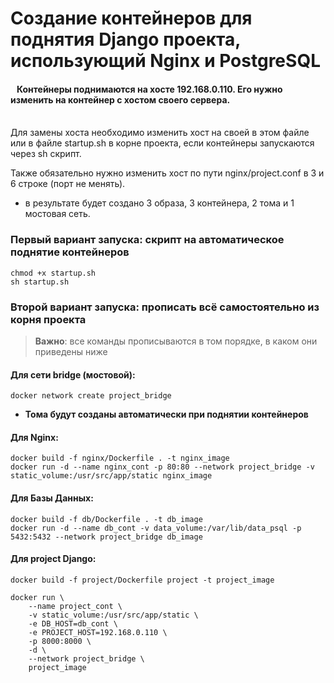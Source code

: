 # Создание контейнеров для поднятия Django проекта, использующий Nginx и PostgreSQL

#### &nbsp; &nbsp;Контейнеры поднимаются на хосте 192.168.0.110. Его нужно изменить на контейнер с хостом своего сервера.
<br>
Для замены хоста необходимо изменить хост на своей в этом файле или в файле startup.sh в корне проекта, если контейнеры
 запускаются через sh скрипт.

Также обязательно нужно изменить хост по пути nginx/project.conf в 3 и 6 строке (порт не менять).

- в результате будет создано 3 образа, 3 контейнера, 2 тома и 1 мостовая сеть.

### Первый вариант запуска: скрипт на автоматическое поднятие контейнеров
```
chmod +x startup.sh
sh startup.sh
```

### Второй вариант запуска: прописать всё самостоятельно из корня проекта
> **Важно**: все команды прописываются в том порядке, в каком они приведены ниже
#### Для сети bridge (мостовой):
```docker network create project_bridge```
- __Тома будут созданы автоматически при поднятии контейнеров__

#### Для Nginx:
```
docker build -f nginx/Dockerfile . -t nginx_image
docker run -d --name nginx_cont -p 80:80 --network project_bridge -v static_volume:/usr/src/app/static nginx_image
```

#### Для Базы Данных:
```
docker build -f db/Dockerfile . -t db_image
docker run -d --name db_cont -v data_volume:/var/lib/data_psql -p 5432:5432 --network project_bridge db_image
```

#### Для project Django:
```
docker build -f project/Dockerfile project -t project_image

docker run \
    --name project_cont \
    -v static_volume:/usr/src/app/static \
    -e DB_HOST=db_cont \
    -e PROJECT_HOST=192.168.0.110 \
    -p 8000:8000 \
    -d \
    --network project_bridge \
    project_image
```
